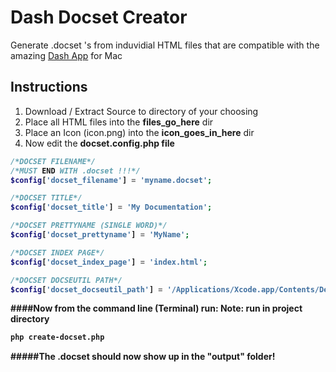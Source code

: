 # Dash Docset Creator
Generate .docset 's from induvidial HTML files that are compatible with the
amazing [Dash App](http://kapeli.com/dash/) for Mac

## Instructions

1. Download / Extract Source to directory of your choosing
2. Place all HTML files into the <strong>files_go_here</strong> dir
3. Place an Icon (icon.png) into the <strong>icon_goes_in_here</strong> dir
4. Now edit the <strong>docset.config.php<strong> file

```php
/*DOCSET FILENAME*/
/*MUST END WITH .docset !!!*/
$config['docset_filename'] = 'myname.docset';

/*DOCSET TITLE*/
$config['docset_title'] = 'My Documentation';

/*DOCSET PRETTYNAME (SINGLE WORD)*/
$config['docset_prettyname'] = 'MyName';

/*DOCSET INDEX PAGE*/
$config['docset_index_page'] = 'index.html';

/*DOCSET DOCSEUTIL PATH*/
$config['docset_docseutil_path'] = '/Applications/Xcode.app/Contents/Developer/usr/bin/docsetutil';
```

####Now from the command line (Terminal) run:
Note: run in project directory
```sh
php create-docset.php
```

#####The .docset should now show up in the "output" folder!



